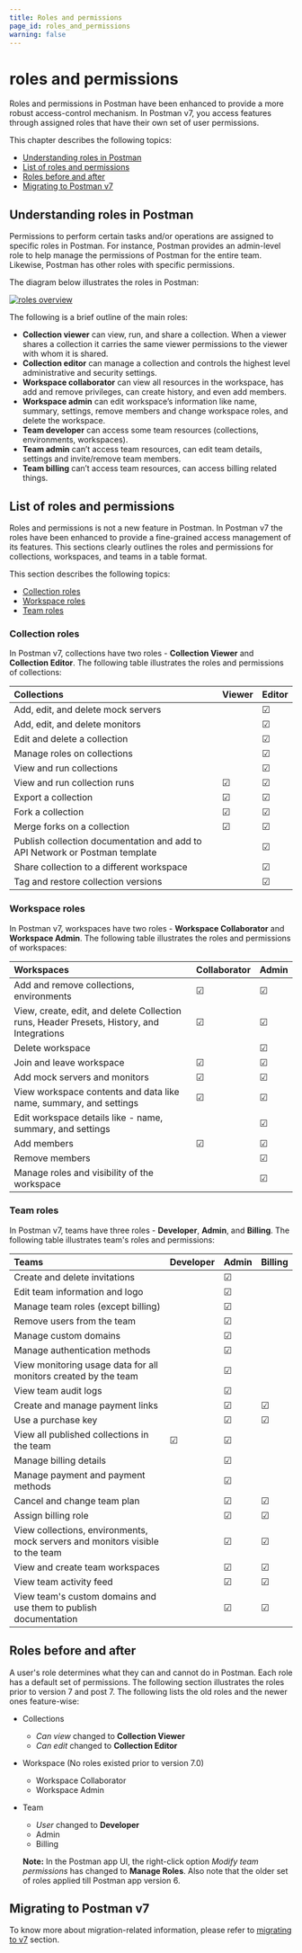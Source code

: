 ```yaml
---
title: Roles and permissions
page_id: roles_and_permissions
warning: false
---
```


# roles and permissions

Roles and permissions in Postman have been enhanced to provide a more robust access-control mechanism. In Postman v7, you access features through assigned roles that have their own set of user permissions.

This chapter describes the following topics:

* [Understanding roles in Postman](roles_and_permissions.md#understanding-roles-in-postman)
* [List of roles and permissions](roles_and_permissions.md#list-of-roles-and-permissions)
* [Roles before and after](roles_and_permissions.md#roles-before-and-after)
* [Migrating to Postman v7](roles_and_permissions.md#migrating-to-postman-v7)

## Understanding roles in Postman

Permissions to perform certain tasks and/or operations are assigned to specific roles in Postman. For instance, Postman provides an admin-level role to help manage the permissions of Postman for the entire team. Likewise, Postman has other roles with specific permissions.

The diagram below illustrates the roles in Postman:

[![roles overview](https://s3.amazonaws.com/postman-static-getpostman-com/postman-docs/RBAC3.png)](https://s3.amazonaws.com/postman-static-getpostman-com/postman-docs/RBAC3.png)

The following is a brief outline of the main roles:

* **Collection viewer** can view, run, and share a collection. When a viewer shares a collection it carries the same viewer permissions to the viewer with whom it is shared.
* **Collection editor** can manage a collection and controls the highest level administrative and security settings.
* **Workspace collaborator** can view all resources in the workspace, has add and remove privileges, can create history, and even add members.
* **Workspace admin** can edit workspace’s information like name, summary, settings, remove members and change workspace roles, and delete the workspace.
* **Team developer** can access some team resources \(collections, environments, workspaces\).
* **Team admin** can’t access team resources, can edit team details, settings and invite/remove team members.
* **Team billing** can’t access team resources, can access billing related things.

## List of roles and permissions

Roles and permissions is not a new feature in Postman. In Postman v7 the roles have been enhanced to provide a fine-grained access management of its features. This sections clearly outlines the roles and permissions for collections, workspaces, and teams in a table format.

This section describes the following topics:

* [Collection roles](roles_and_permissions.md#collection-roles)
* [Workspace roles](roles_and_permissions.md#workspace-roles)
* [Team roles](roles_and_permissions.md#team-roles)

### Collection roles

In Postman v7, collections have two roles - **Collection Viewer** and **Collection Editor**. The following table illustrates the roles and permissions of collections:

| Collections | Viewer | Editor |
| :--- | :--- | :--- |
| Add, edit, and delete mock servers |  | ☑ |
| Add, edit, and delete monitors |  | ☑ |
| Edit and delete a collection |  | ☑ |
| Manage roles on collections |  | ☑ |
| View and run collections |  | ☑ |
| View and run collection runs | ☑ | ☑ |
| Export a collection | ☑ | ☑ |
| Fork a collection | ☑ | ☑ |
| Merge forks on a collection | ☑ | ☑ |
| Publish collection documentation and add to API Network or Postman template |  | ☑ |
| Share collection to a different workspace |  | ☑ |
| Tag and restore collection versions |  | ☑ |

### Workspace roles

In Postman v7, workspaces have two roles - **Workspace Collaborator** and **Workspace Admin**. The following table illustrates the roles and permissions of workspaces:

| Workspaces | Collaborator | Admin |
| :--- | :--- | :--- |
| Add and remove collections, environments | ☑ | ☑ |
| View, create, edit, and delete Collection runs, Header Presets, History, and Integrations | ☑ | ☑ |
| Delete workspace |  | ☑ |
| Join and leave workspace | ☑ | ☑ |
| Add mock servers and monitors | ☑ | ☑ |
| View workspace contents and data like name, summary, and settings | ☑ | ☑ |
| Edit workspace details like - name, summary, and settings |  | ☑ |
| Add members | ☑ | ☑ |
| Remove members |  | ☑ |
| Manage roles and visibility of the workspace |  | ☑ |

### Team roles

In Postman v7, teams have three roles - **Developer**, **Admin**, and **Billing**. The following table illustrates team's roles and permissions:

| Teams | Developer | Admin | Billing |
| :--- | :--- | :--- | :--- |
| Create and delete invitations |  | ☑ |  |
| Edit team information and logo |  | ☑ |  |
| Manage team roles \(except billing\) |  | ☑ |  |
| Remove users from the team |  | ☑ |  |
| Manage custom domains |  | ☑ |  |
| Manage authentication methods |  | ☑ |  |
| View monitoring usage data for all monitors created by the team |  | ☑ |  |
| View team audit logs |  | ☑ |  |
| Create and manage payment links |  | ☑ | ☑ |
| Use a purchase key |  | ☑ | ☑ |
| View all published collections in the team | ☑ | ☑ |  |
| Manage billing details |  | ☑ |  |
| Manage payment and payment methods |  | ☑ |  |
| Cancel and change team plan |  | ☑ | ☑ |
| Assign billing role |  | ☑ | ☑ |
| View collections, environments, mock servers and monitors visible to the team |  | ☑ | ☑ |
| View and create team workspaces |  | ☑ | ☑ |
| View team activity feed |  | ☑ | ☑ |
| View team's custom domains and use them to publish documentation |  | ☑ | ☑ |

## Roles before and after

A user's role determines what they can and cannot do in Postman. Each role has a default set of permissions. The following section illustrates the roles prior to version 7 and post 7. The following lists the old roles and the newer ones feature-wise:

* Collections
  * _Can view_ changed to **Collection Viewer**
  * _Can edit_ changed to **Collection Editor**
* Workspace \(No roles existed prior to version 7.0\)
  * Workspace Collaborator
  * Workspace Admin
* Team

  * _User_ changed to **Developer**
  * Admin
  * Billing

  **Note:** In the Postman app UI, the right-click option _Modify team permissions_ has changed to **Manage Roles**. Also note that the older set of roles applied till Postman app version 6.

## Migrating to Postman v7

To know more about migration-related information, please refer to [migrating to v7](/postman_pro/managing_postman_pro/migrating_to_v7.md) section.


